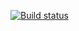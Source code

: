 [![Build status](https://ci.appveyor.com/api/projects/status/l9v1ffoeou65j40f?svg=true)](https://ci.appveyor.com/project/vmlysenkov/selenide)